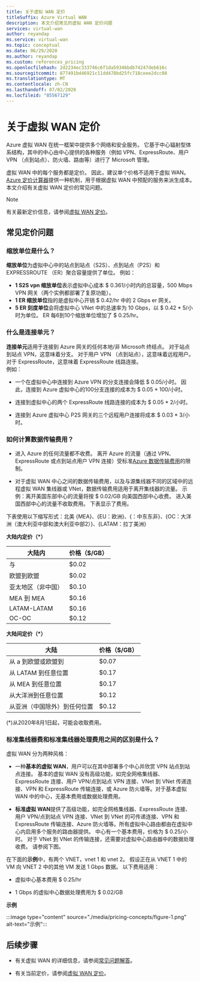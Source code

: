 ```yaml
---
title: 关于虚拟 WAN 定价
titleSuffix: Azure Virtual WAN
description: 本文介绍常见的虚拟 WAN 定价问题
services: virtual-wan
author: reyandap
ms.service: virtual-wan
ms.topic: conceptual
ms.date: 06/29/2020
ms.author: reyandap
ms.custom: references_pricing
ms.openlocfilehash: 2d2234ec333746c6f1da59346bdb74247deb616c
ms.sourcegitcommit: 877491bd46921c11dd478bd25fc718ceee2dcc08
ms.translationtype: MT
ms.contentlocale: zh-CN
ms.lasthandoff: 07/02/2020
ms.locfileid: "85567129"
---
```

# <a name="about-virtual-wan-pricing"></a>关于虚拟 WAN 定价

Azure 虚拟 WAN 在统一框架中提供多个网络和安全服务。 它基于中心辐射型体系结构，其中的中心由中心提供的各种服务（例如 VPN、ExpressRoute、用户 VPN （点到站点）、防火墙、路由等）进行了 Microsoft 管理。

虚拟 WAN 中的每个服务都是定价。 因此，建议单个价格不适用于虚拟 WAN。 [Azure 定价计算器](https://azure.microsoft.com/pricing/calculator/)提供一种机制，用于根据虚拟 WAN 中预配的服务来派生成本。 本文介绍有关虚拟 WAN 定价的常见问题。

>[!NOTE]
>有关最新定价信息，请参阅[虚拟 WAN 定价](https://azure.microsoft.com/pricing/details/virtual-wan/)。
>

## <a name="common-pricing-questions"></a><a name="questions"></a>常见定价问题

### <a name="what-is-a-scale-unit"></a><a name="scale-unit"></a>缩放单位是什么？

**缩放单位**为虚拟中心中的站点到站点（S2S）、点到站点（P2S）和 EXPRESSROUTE （ER）聚合容量提供了单位。 例如：

* **1 S2S vpn 缩放单位**表示虚拟中心成本 $ 0.361/小时内的总容量，500 Mbps VPN 网关（两个实例都部署了复原功能）。
* **1 ER 缩放单位**指的是虚拟中心开销 $ 0.42/hr 中的 2 Gbps er 网关。
* **5 ER 刻度单位**会将虚拟中心 VNet 中的总速率为 10 Gbps，以 $ 0.42 * 5/小时为单位。 ER 每6到10个缩放单位增加了 $ 0.25/hr。

### <a name="what-is-a-connection-unit"></a><a name="connection-unit"></a>什么是连接单元？

**连接单元**适用于连接到 Azure 网关的任何本地/非 Microsoft 终结点。 对于站点到站点 VPN，这意味着分支。 对于用户 VPN （点到站点），这意味着远程用户。 对于 ExpressRoute，这意味着 ExpressRoute 线路连接。<br>例如：

* 一个在虚拟中心中连接到 Azure VPN 的分支连接会降低 $ 0.05/小时。 因此，连接到 Azure 虚拟中心的100分支连接的成本为 $ 0.05 * 100/小时。

* 连接到虚拟中心的两个 ExpressRoute 线路连接的成本为 $ 0.05 * 2/小时。

* 连接到 Azure 虚拟中心 P2S 网关的三个远程用户连接将成本 $ 0.03 * 3/小时。

### <a name="how-are-data-transfer-charges-calculated"></a><a name="data-transfer"></a>如何计算数据传输费用？

* 进入 Azure 的任何流量都不收费。 离开 Azure 的流量（通过 VPN、ExpressRoute 或点到站点用户 VPN 连接）受标准[Azure 数据传输费用](https://azure.microsoft.com/pricing/details/bandwidth/)的限制。

* 对于虚拟 WAN 中心之间的数据传输费用，以及与源集线器不同的区域中的远程虚拟 WAN 集线器或 VNet，数据传输费用适用于离开集线器的流量。 示例：离开美国东部中心的流量将按 $ 0.02/GB 向美国西部中心收费。 进入美国西部中心的流量不收取费用。 下表显示了费用。

下表使用以下缩写形式：北美 {MEA}、{EU：欧洲}、{：中东东非}、{OC：大洋洲（澳大利亚中部和澳大利亚中部2）}、{LATAM：拉丁美洲} 

**大陆内定价（*）**

| 大陆内| 价格（$/GB）|
|---|---|
| 与|$0.02 |
| 欧盟到欧盟 |$0.02 |
| 亚太地区（非中国）|$0.10 |
| MEA 到 MEA|$0.16 |
| LATAM-LATAM |$0.16 |
| OC-OC|$0.12 |

**大陆间定价（*）**

| 大陆| 价格（$/GB）|
|---|---|
| 从 a 到欧盟或欧盟到 |$0.07 |
| 从 LATAM 到任意位置 |$0.17 |
| 从 MEA 到任意位置 |$0.17 |
| 从大洋洲到任意位置 |$0.12 |
| 从亚洲（中国除外）到任何位置 |$0.12 |

(*)从2020年8月1日起，可能会收取费用。

### <a name="what-is-the-difference-between-a-standard-hub-fee-and-a-standard-hub-processing-fee"></a><a name="fee"></a>标准集线器费和标准集线器处理费用之间的区别是什么？

虚拟 WAN 分为两种风格：

* 一种**基本的虚拟 WAN**，用户可以在其中部署多个中心并欣赏 VPN 站点到站点连接。 基本的虚拟 WAN 没有高级功能，如完全网格集线器、ExpressRoute 连接、用户 VPN/点到站点 VPN 连接、VNet 到 VNet 传递连接、VPN 和 ExpressRoute 传输连接，或 Azure 防火墙等。对于基本虚拟 WAN 中的中心，无基本费用或数据处理费用。

* **标准虚拟 WAN**提供了高级功能，如完全网格集线器、ExpressRoute 连接、用户 VPN/点到站点 VPN 连接、VNet 到 VNet 的可传递连接、VPN 和 ExpressRoute 传输连接、Azure 防火墙等。所有虚拟中心路由都由在虚拟中心内启用多个服务的路由器提供。 中心有一个基本费用，价格为 $ 0.25/小时。 对于 VNet 到 VNet 的传输连接，还需要对虚拟中心路由器中的数据处理收费。 请参阅下图。

 在下面的**示例**中，有两个 VNET，vnet 1 和 vnet 2。 假设正在从 VNET 1 中的 VM 向 VNET 2 中的其他 VM 发送 1 Gbps 数据。 以下费用适用：

* 虚拟中心基本费用 $ 0.25/hr

* 1 Gbps 的虚拟中心数据处理费用为 $ 0.02/GB

**示例**

   :::image type="content" source="./media/pricing-concepts/figure-1.png" alt-text="示例":::

## <a name="next-steps"></a>后续步骤

* 有关虚拟 WAN 的详细信息，请参阅[常见问题解答](virtual-wan-faq.md)。

* 有关当前定价，请参阅[虚拟 WAN 定价](https://azure.microsoft.com/pricing/details/virtual-wan/)。
